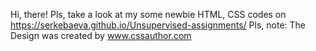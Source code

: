 Hi, there! 
Pls, take a look at my some newbie HTML, CSS codes on https://serkebaeva.github.io/Unsupervised-assignments/
Pls, note: The Design was created by www.cssauthor.com
